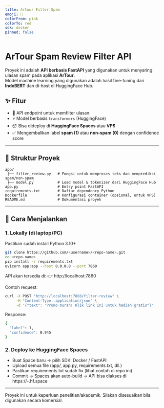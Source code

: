 ```yaml
---
title: Artour Filter Spam
emoji: 🐨
colorFrom: pink
colorTo: red
sdk: docker
pinned: false
---
```


# ArTour Spam Review Filter API

Proyek ini adalah **API berbasis FastAPI** yang digunakan untuk menyaring ulasan spam pada aplikasi **ArTour**.  
Model machine learning yang digunakan adalah hasil fine-tuning dari **IndoBERT** dan di-host di HuggingFace Hub.

## ✨ Fitur

- 🔎 API endpoint untuk memfilter ulasan
- ⚡ Model berbasis `transformers` (HuggingFace)
- 📦 Bisa dideploy di **HuggingFace Spaces** atau **VPS**
- ✅ Mengembalikan label **spam (1)** atau **non-spam (0)** dengan confidence score

---

## 📂 Struktur Proyek

```
app/
 ├── filter_review.py   # Fungsi untuk memproses teks dan memprediksi spam/non-spam
 ├── model.py           # Load model & tokenizer dari HuggingFace Hub
app.py                  # Entry point FastAPI
requirements.txt        # Daftar dependency Python
Dockerfile              # Konfigurasi container (opsional, untuk VPS)
README.md               # Dokumentasi proyek
```

---

## 🚀 Cara Menjalankan

### 1. Lokally (di laptop/PC)

Pastikan sudah install Python 3.10+

```bash
git clone https://github.com/<username>/<repo-name>.git
cd <repo-name>
pip install -r requirements.txt
uvicorn app:app --host 0.0.0.0 --port 7860
```

API akan tersedia di:
👉 http://localhost:7860

Contoh request:

```bash
curl -X POST "http://localhost:7860/filter-review" \
     -H "Content-Type: application/json" \
     -d '{"text": "Promo murah! Klik link ini untuk hadiah gratis"}'
```

Response:

```bash
{
  "label": 1,
  "confidence": 0.945
}
```

### 2. Deploy ke HuggingFace Spaces

- Buat Space baru → pilih SDK: Docker / FastAPI
- Upload semua file (app/, app.py, requirements.txt, dll.)
- Pastikan requirements.txt sudah fix (lihat contoh di repo ini)
- Commit → Spaces akan auto-build → API bisa diakses di https://<username>-<space-name>.hf.space

---

Proyek ini untuk keperluan penelitian/akademik. Silakan disesuaikan bila digunakan secara komersial.
